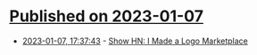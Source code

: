 # [Published on 2023-01-07](index.md)

* [2023-01-07, 17:37:43](https://news.ycombinator.com/item?id=34290434) - [Show HN: I Made a Logo Marketplace](https://logocreatorai.com/marketplace)

